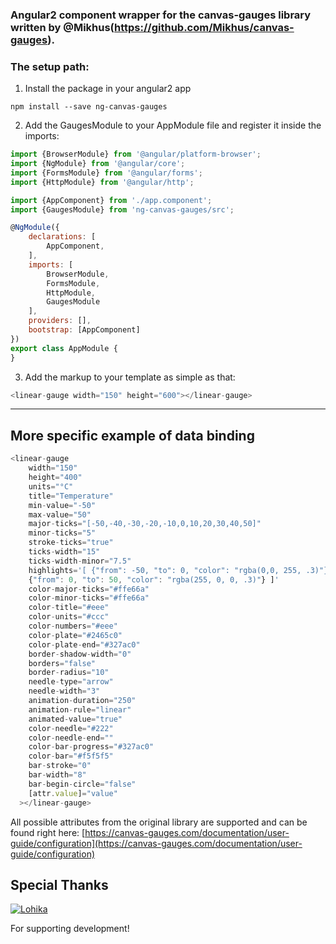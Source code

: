 ### Angular2 component wrapper for the canvas-gauges library written by @Mikhus(https://github.com/Mikhus/canvas-gauges).

### The setup path:
1. Install the package in your angular2 app
~~~
npm install --save ng-canvas-gauges
~~~
2. Add the GaugesModule to your AppModule file and register it inside the imports:

~~~javascript 
import {BrowserModule} from '@angular/platform-browser';
import {NgModule} from '@angular/core';
import {FormsModule} from '@angular/forms';
import {HttpModule} from '@angular/http';

import {AppComponent} from './app.component';
import {GaugesModule} from 'ng-canvas-gauges/src';

@NgModule({
    declarations: [
        AppComponent,
    ],
    imports: [
        BrowserModule,
        FormsModule,
        HttpModule,
        GaugesModule
    ],
    providers: [],
    bootstrap: [AppComponent]
})
export class AppModule {
}

~~~
3. Add the markup to your template as simple as that:
~~~javascript
<linear-gauge width="150" height="600"></linear-gauge>
~~~
------------------------------------------------------

## More specific example of data binding
~~~javascript
<linear-gauge
    width="150"
    height="400"
    units="°C"
    title="Temperature"
    min-value="-50"
    max-value="50"
    major-ticks="[-50,-40,-30,-20,-10,0,10,20,30,40,50]"
    minor-ticks="5"
    stroke-ticks="true"
    ticks-width="15"
    ticks-width-minor="7.5"
    highlights='[ {"from": -50, "to": 0, "color": "rgba(0,0, 255, .3)"},
    {"from": 0, "to": 50, "color": "rgba(255, 0, 0, .3)"} ]'
    color-major-ticks="#ffe66a"
    color-minor-ticks="#ffe66a"
    color-title="#eee"
    color-units="#ccc"
    color-numbers="#eee"
    color-plate="#2465c0"
    color-plate-end="#327ac0"
    border-shadow-width="0"
    borders="false"
    border-radius="10"
    needle-type="arrow"
    needle-width="3"
    animation-duration="250"
    animation-rule="linear"
    animated-value="true"
    color-needle="#222"
    color-needle-end=""
    color-bar-progress="#327ac0"
    color-bar="#f5f5f5"
    bar-stroke="0"
    bar-width="8"
    bar-begin-circle="false"
    [attr.value]="value"
  ></linear-gauge>
~~~
All possible attributes from the original library are supported and can be found right here:
[https://canvas-gauges.com/documentation/user-guide/configuration](https://canvas-gauges.com/documentation/user-guide/configuration)

## Special Thanks

[![Lohika](http://www.lohika.com/wp-content/themes/gridalicious/images/lohika_full.svg)](http://www.lohika.com/)

For supporting development!
